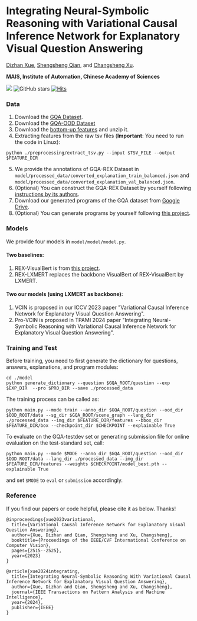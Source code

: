 # Integrating Neural-Symbolic Reasoning with Variational Causal Inference Network for Explanatory Visual Question Answering

[Dizhan Xue](https://scholar.google.com/citations?user=V5Aeh_oAAAAJ), [Shengsheng Qian](https://scholar.google.com/citations?user=bPX5POgAAAAJ), and [Changsheng Xu](https://scholar.google.com/citations?user=hI9NRDkAAAAJ).

**MAIS, Institute of Automation, Chinese Academy of Sciences**

![](https://img.shields.io/badge/Status-building-brightgreen)
![GitHub stars](https://img.shields.io/github/stars/LivXue/VCIN?color=yellow&label=Stars)
[![Hits](https://hits.seeyoufarm.com/api/count/incr/badge.svg?url=https%3A%2F%2Fgithub.com%2FLivXue%2FVCIN&count_bg=%2379C83D&title_bg=%23555555&icon=&icon_color=%23E7E7E7&title=Hits&edge_flat=false)](https://hits.seeyoufarm.com)


### Data
1. Download the [GQA Dataset](https://cs.stanford.edu/people/dorarad/gqa/download.html).
2. Download the [GQA-OOD Dataset](https://github.com/gqa-ood/GQA-OOD)
3. Download the [bottom-up features](https://github.com/airsplay/lxmert) and unzip it.
4. Extracting features from the raw tsv files (**Important**: You need to run the code in Linux):
  ```
  python ./preprocessing/extract_tsv.py --input $TSV_FILE --output $FEATURE_DIR
  ```
5. We provide the annotations of GQA-REX Dataset in `model/processed_data/converted_explanation_train_balanced.json` and `model/processed_data/converted_explanation_val_balanced.json`.
6. (Optional) You can construct the GQA-REX Dataset by yourself following [instructions by its authors](https://github.com/szzexpoi/rex).
7. Download our generated programs of the GQA dataset from [Google Drive](https://drive.google.com/drive/folders/1irW8aVOBm0CmOxN6ovVBYlTTQvqn1NLx?usp=sharing).
8. (Optional) You can generate programs by yourself following [this project](https://github.com/wenhuchen/Meta-Module-Network).

### Models
We provide four models in `model/model/model.py`.

#### Two baselines:
1. REX-VisualBert is from [this project](https://github.com/szzexpoi/rex).
2. REX-LXMERT replaces the backbone VisualBert of REX-VisualBert by LXMERT.

#### Two our models (using LXMERT as backbone):
1. VCIN is proposed in our ICCV 2023 paper "Variational Causal Inference Network for Explanatory Visual Question Answering".
2. Pro-VCIN is proposed in TPAMI 2024 paper "Integrating Neural-Symbolic Reasoning with Variational Causal Inference Network for Explanatory Visual Question Answering".

### Training and Test
Before training, you need to first generate the dictionary for questions, answers, explanations, and program modules:
  ```
  cd ./model
  python generate_dictionary --question $GQA_ROOT/question --exp $EXP_DIR  --pro $PRO_DIR --save ./processed_data
  ```

The training process can be called as:
  ```
  python main.py --mode train --anno_dir $GQA_ROOT/question --ood_dir $OOD_ROOT/data --sg_dir $GQA_ROOT/scene_graph --lang_dir ./processed_data --img_dir $FEATURE_DIR/features --bbox_dir $FEATURE_DIR/box --checkpoint_dir $CHECKPOINT --explainable True
  ```
To evaluate on the GQA-testdev set or generating submission file for online evaluation on the test-standard set, call:
  ```
  python main.py --mode $MODE --anno_dir $GQA_ROOT/question --ood_dir $OOD_ROOT/data --lang_dir ./processed_data --img_dir $FEATURE_DIR/features --weights $CHECKPOINT/model_best.pth --explainable True
  ```
and set `$MODE` to `eval` or `submission` accordingly.

### Reference
If you find our papers or code helpful, please cite it as below. Thanks!
```
@inproceedings{xue2023variational,
  title={Variational Causal Inference Network for Explanatory Visual Question Answering},
  author={Xue, Dizhan and Qian, Shengsheng and Xu, Changsheng},
  booktitle={Proceedings of the IEEE/CVF International Conference on Computer Vision},
  pages={2515--2525},
  year={2023}
}

@article{xue2024integrating,
  title={Integrating Neural-Symbolic Reasoning With Variational Causal Inference Network for Explanatory Visual Question Answering},
  author={Xue, Dizhan and Qian, Shengsheng and Xu, Changsheng},
  journal={IEEE Transactions on Pattern Analysis and Machine Intelligence},
  year={2024},
  publisher={IEEE}
}
```
